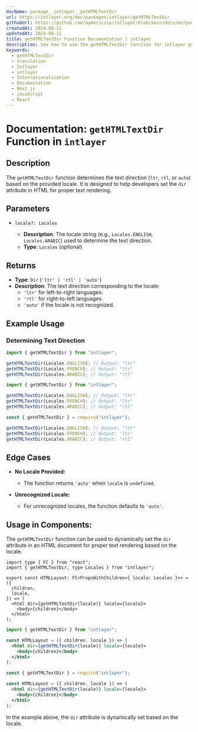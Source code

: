 ```yaml
---
docName: package__intlayer__getHTMLTextDir
url: https://intlayer.org/doc/packages/intlayer/getHTMLTextDir
githubUrl: https://github.com/aymericzip/intlayer/blob/main/docs/en/packages/intlayer/getHTMLTextDir.md
createdAt: 2024-08-11
updatedAt: 2024-08-11
title: getHTMLTextDir Function Documentation | intlayer
description: See how to use the getHTMLTextDir function for intlayer package
keywords:
  - getHTMLTextDir
  - translation
  - Intlayer
  - intlayer
  - Internationalization
  - Documentation
  - Next.js
  - JavaScript
  - React
---
```


# Documentation: `getHTMLTextDir` Function in `intlayer`

## Description

The `getHTMLTextDir` function determines the text direction (`ltr`, `rtl`, or `auto`) based on the provided locale. It is designed to help developers set the `dir` attribute in HTML for proper text rendering.

## Parameters

- `locale?: Locales`

  - **Description**: The locale string (e.g., `Locales.ENGLISH`, `Locales.ARABIC`) used to determine the text direction.
  - **Type**: `Locales` (optional)

## Returns

- **Type**: `Dir` (`'ltr' | 'rtl' | 'auto'`)
- **Description**: The text direction corresponding to the locale:
  - `'ltr'` for left-to-right languages.
  - `'rtl'` for right-to-left languages.
  - `'auto'` if the locale is not recognized.

## Example Usage

### Determining Text Direction

```typescript codeFormat="typescript"
import { getHTMLTextDir } from "intlayer";

getHTMLTextDir(Locales.ENGLISH); // Output: "ltr"
getHTMLTextDir(Locales.FRENCH); // Output: "ltr"
getHTMLTextDir(Locales.ARABIC); // Output: "rtl"
```

```javascript codeFormat="esm"
import { getHTMLTextDir } from "intlayer";

getHTMLTextDir(Locales.ENGLISH); // Output: "ltr"
getHTMLTextDir(Locales.FRENCH); // Output: "ltr"
getHTMLTextDir(Locales.ARABIC); // Output: "rtl"
```

```javascript codeFormat="commonjs"
const { getHTMLTextDir } = require("intlayer");

getHTMLTextDir(Locales.ENGLISH); // Output: "ltr"
getHTMLTextDir(Locales.FRENCH); // Output: "ltr"
getHTMLTextDir(Locales.ARABIC); // Output: "rtl"
```

## Edge Cases

- **No Locale Provided:**

  - The function returns `'auto'` when `locale` is `undefined`.

- **Unrecognized Locale:**
  - For unrecognized locales, the function defaults to `'auto'`.

## Usage in Components:

The `getHTMLTextDir` function can be used to dynamically set the `dir` attribute in an HTML document for proper text rendering based on the locale.

```tsx codeFormat="typescript"
import type { FC } from "react";
import { getHTMLTextDir, type Locales } from "intlayer";

export const HTMLLayout: FC<PropsWithChildren<{ locale: Locales }>> = ({
  children,
  locale,
}) => (
  <html dir={getHTMLTextDir(locale)} locale={locale}>
    <body>{children}</body>
  </html>
);
```

```jsx codeFormat="esm"
import { getHTMLTextDir } from "intlayer";

const HTMLLayout = ({ children, locale }) => (
  <html dir={getHTMLTextDir(locale)} locale={locale}>
    <body>{children}</body>
  </html>
);
```

```jsx codeFormat="commonjs"
const { getHTMLTextDir } = require("intlayer");

const HTMLLayout = ({ children, locale }) => (
  <html dir={getHTMLTextDir(locale)} locale={locale}>
    <body>{children}</body>
  </html>
);
```

In the example above, the `dir` attribute is dynamically set based on the locale.
